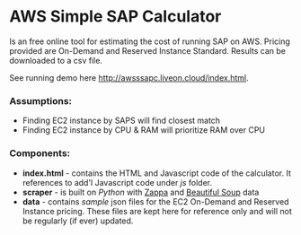 # AWS Simple SAP Calculator

Is an free online tool for estimating the cost of running SAP on AWS. Pricing provided are On-Demand and Reserved Instance Standard. Results can be downloaded to a csv file.

See running demo here <http://awsssapc.liveon.cloud/index.html>.

### Assumptions:

- Finding EC2 instance by SAPS will find closest match
- Finding EC2 instance by CPU & RAM will prioritize RAM over CPU

### Components:

- **index.html** - contains the HTML and Javascript code of the calculator. It references to add'l Javascript code under *js* folder.
- **scraper** - is built on *Python* with [Zappa](https://github.com/Miserlou/Zappa) and [Beautiful Soup](https://www.crummy.com/software/BeautifulSoup/)
data
- **data** - contains *sample* json files for the EC2 On-Demand and Reserved Instance pricing. These files are kept here for reference only and will not be regularly (if ever) updated.